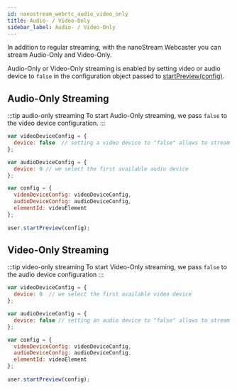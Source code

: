 ```yaml
---
id: nanostream_webrtc_audio_video_only
title: Audio- / Video-Only
sidebar_label: Audio- / Video-Only
---
```


In addition to regular streaming, with the nanoStream Webcaster you can stream Audio-Only and Video-Only.<br/>

Audio-Only or Video-Only streaming is enabled by setting video or audio device to `false` in the configuration object passed to [startPreview(config)](nanostream_webrtc_api.md#rtcuserstartpreviewconfig).<br/>

## Audio-Only Streaming

:::tip audio-only streaming
To start Audio-Only streaming, we pass `false` to the video device configuration.
:::

```javascript
var videoDeviceConfig = {
  device: false  // setting a video device to "false" allows to stream Audio-Only
};

var audioDeviceConfig = {
  device: 0 // we select the first available audio device
};

var config = {
  videoDeviceConfig: videoDeviceConfig,
  audioDeviceConfig: audioDeviceConfig,
  elementId: videoElement
};
 
user.startPreview(config);
```

## Video-Only Streaming

:::tip video-only streaming
To start Video-Only streaming, we pass `false` to the audio device configuration
:::

```javascript
var videoDeviceConfig = {
  device: 0  // we select the first available video device
};

var audioDeviceConfig = {
  device: false // setting an audio device to "false" allows to stream Video-Only
};

var config = {
  videoDeviceConfig: videoDeviceConfig,
  audioDeviceConfig: audioDeviceConfig,
  elementId: videoElement
};
 
user.startPreview(config);
```